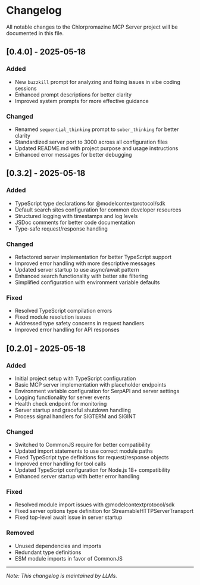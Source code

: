 # Changelog

All notable changes to the Chlorpromazine MCP Server project will be documented in this file.

## [0.4.0] - 2025-05-18

### Added
- New `buzzkill` prompt for analyzing and fixing issues in vibe coding sessions
- Enhanced prompt descriptions for better clarity
- Improved system prompts for more effective guidance

### Changed
- Renamed `sequential_thinking` prompt to `sober_thinking` for better clarity
- Standardized server port to 3000 across all configuration files
- Updated README.md with project purpose and usage instructions
- Enhanced error messages for better debugging

## [0.3.2] - 2025-05-18

### Added
- TypeScript type declarations for @modelcontextprotocol/sdk
- Default search sites configuration for common developer resources
- Structured logging with timestamps and log levels
- JSDoc comments for better code documentation
- Type-safe request/response handling

### Changed
- Refactored server implementation for better TypeScript support
- Improved error handling with more descriptive messages
- Updated server startup to use async/await pattern
- Enhanced search functionality with better site filtering
- Simplified configuration with environment variable defaults

### Fixed
- Resolved TypeScript compilation errors
- Fixed module resolution issues
- Addressed type safety concerns in request handlers
- Improved error handling for API responses

## [0.2.0] - 2025-05-18

### Added
- Initial project setup with TypeScript configuration
- Basic MCP server implementation with placeholder endpoints
- Environment variable configuration for SerpAPI and server settings
- Logging functionality for server events
- Health check endpoint for monitoring
- Server startup and graceful shutdown handling
- Process signal handlers for SIGTERM and SIGINT

### Changed
- Switched to CommonJS require for better compatibility
- Updated import statements to use correct module paths
- Fixed TypeScript type definitions for request/response objects
- Improved error handling for tool calls
- Updated TypeScript configuration for Node.js 18+ compatibility
- Enhanced server startup with better error handling

### Fixed
- Resolved module import issues with @modelcontextprotocol/sdk
- Fixed server options type definition for StreamableHTTPServerTransport
- Fixed top-level await issue in server startup

### Removed
- Unused dependencies and imports
- Redundant type definitions
- ESM module imports in favor of CommonJS

---
*Note: This changelog is maintained by LLMs.*
